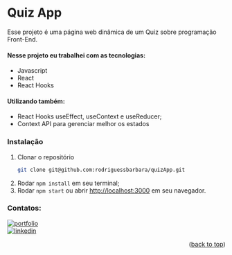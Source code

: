 # Quiz App
Esse projeto é uma página web dinâmica de um Quiz sobre programação Front-End.

#### Nesse projeto eu trabalhei com as tecnologias:
  - Javascript
  - React
  - React Hooks

#### Utilizando também:
- React Hooks useEffect, useContext e useReducer;
- Context API para gerenciar melhor os estados

### Instalação
1. Clonar o repositório
   ```sh
   git clone git@github.com:rodriguessbarbara/quizApp.git
   ```
2. Rodar `npm install` em seu terminal;
3. Rodar `npm start` ou abrir [http://localhost:3000](http://localhost:3000) em seu navegador.

### Contatos:
[![portfolio](https://img.shields.io/badge/my_portfolio-000?style=for-the-badge&logo=ko-fi&logoColor=white)](https://rodriguessbarbara.github.io/)</br>
[![linkedin](https://img.shields.io/badge/linkedin-0A66C2?style=for-the-badge&logo=linkedin&logoColor=white)](https://www.linkedin.com/in/rodriguessbarbara/)</br>

<p align="right">(<a href="#top">back to top</a>)</p>